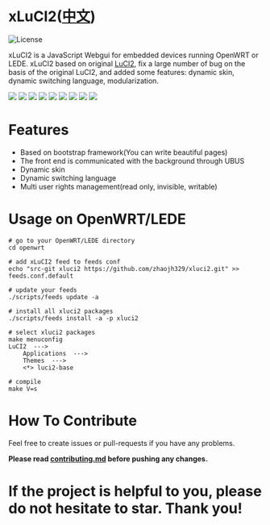 # xLuCI2([中文](https://github.com/zhaojh329/xluci2/blob/master/README_ZH.md))

![](https://img.shields.io/badge/license-GPLV3-brightgreen.svg?style=plastic "License")

xLuCI2 is a JavaScript Webgui for embedded devices running OpenWRT or LEDE. xLuCI2 based on original [LuCI2](https://wiki.openwrt.org/doc/techref/luci2), 
fix a large number of bug on the basis of the original LuCI2, and added some features: dynamic skin, dynamic switching language, modularization.

![](https://github.com/zhaojh329/xluci2/blob/master/image/demo1.png)
![](https://github.com/zhaojh329/xluci2/blob/master/image/demo2.png)
![](https://github.com/zhaojh329/xluci2/blob/master/image/demo3.png)
![](https://github.com/zhaojh329/xluci2/blob/master/image/demo4.png)
![](https://github.com/zhaojh329/xluci2/blob/master/image/demo5.png)
![](https://github.com/zhaojh329/xluci2/blob/master/image/demo6.png)
![](https://github.com/zhaojh329/xluci2/blob/master/image/demo7.png)
![](https://github.com/zhaojh329/xluci2/blob/master/image/demo8.png)
![](https://github.com/zhaojh329/xluci2/blob/master/image/demo9.png)

# Features
* Based on bootstrap framework(You can write beautiful pages)
* The front end is communicated with the background through UBUS
* Dynamic skin
* Dynamic switching language
* Multi user rights management(read only, invisible, writable)

# Usage on OpenWRT/LEDE
	
	# go to your OpenWRT/LEDE directory
	cd openwrt
	
	# add xLuCI2 feed to feeds conf
	echo "src-git xluci2 https://github.com/zhaojh329/xluci2.git" >> feeds.conf.default
	
	# update your feeds
	./scripts/feeds update -a 
	
	# install all xluci2 packages
	./scripts/feeds install -a -p xluci2

	# select xluci2 packages
	make menuconfig
	LuCI2  --->
		Applications  --->
		Themes  --->
		<*> luci2-base
	
	# compile
	make V=s

# How To Contribute
Feel free to create issues or pull-requests if you have any problems.

**Please read [contributing.md](https://github.com/zhaojh329/xluci2/blob/master/contributing.md)
before pushing any changes.**

# If the project is helpful to you, please do not hesitate to star. Thank you!
